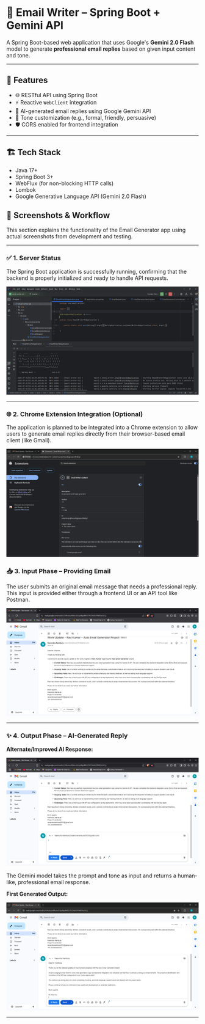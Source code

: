 # 📧 Email Writer – Spring Boot + Gemini API

A Spring Boot-based web application that uses Google's **Gemini 2.0 Flash** model to generate **professional email replies** based on given input content and tone.

---

## 🚀 Features

- 🌐 RESTful API using Spring Boot
- ⚡ Reactive `WebClient` integration
- 🤖 AI-generated email replies using Google Gemini API
- 🎯 Tone customization (e.g., formal, friendly, persuasive)
- 🛡️ CORS enabled for frontend integration

---

## 🏗️ Tech Stack

- Java 17+
- Spring Boot 3+
- WebFlux (for non-blocking HTTP calls)
- Lombok
- Google Generative Language API (Gemini 2.0 Flash)

## 📸 Screenshots & Workflow

This section explains the functionality of the Email Generator app using actual screenshots from development and testing.

---

### ✅ 1. Server Status

The Spring Boot application is successfully running, confirming that the backend is properly initialized and ready to handle API requests.

![Server Running](./server_running.png)

---

### 🌐 2. Chrome Extension Integration (Optional)

The application is planned to be integrated into a Chrome extension to allow users to generate email replies directly from their browser-based email client (like Gmail).

![Chrome Extension](./chrome_ext.png)

### 📥 3. Input Phase – Providing Email

The user submits an original email message that needs a professional reply. This input is provided either through a frontend UI or an API tool like Postman.

![Email Input](./email_1.png)

---

### ✨ 4. Output Phase – AI-Generated Reply

**Alternate/Improved AI Response:**

![AI Reply](./AI_replay.png)


The Gemini model takes the prompt and tone as input and returns a human-like, professional email response.

**First Generated Output:**

![Generated Reply](./Replay_generated.png)

---




